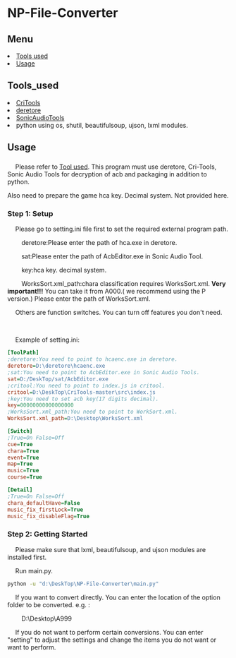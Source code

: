 # NP-File-Converter

## Menu

<li><a href="#Tools_used">Tools used</a></li>
<li><a href="#Usage">Usage</a></li>

## Tools_used

<li><a href="https://github.com/kohos/CriTools">CriTools</a></li>
<li><a href="https://github.com/OpenCGSS/DereTore">deretore</a></li>
<li><a href="https://github.com/blueskythlikesclouds/SonicAudioTools">SonicAudioTools</a></li>
<li>python using os, shutil, beautifulsoup, ujson, lxml modules.</li>

## Usage

### 

<p> 

&emsp; Please refer to <a href="#Tool_used">Tool used</a>. This program must use deretore, Cri-Tools, Sonic Audio Tools for decryption of acb and packaging in addition to python.

Also need to prepare the game hca key. Decimal system. Not provided here.

</p>

### Step 1: Setup


<p>
	
&emsp; Please go to setting.ini file first to set the required external program path.

&emsp;&emsp; deretore:Please enter the path of hca.exe in deretore.

&emsp;&emsp; sat:Please enter the path of AcbEditor.exe in Sonic Audio Tool.

&emsp;&emsp; key:hca key. decimal system. 

&emsp;&emsp; WorksSort.xml_path:chara classification requires WorksSort.xml. **Very important!!!** You can take it from A000.( we recommend using the P version.) Please enter the path of WorksSort.xml.

&emsp; Others are function switches. You can turn off features you don't need.

</p>
<br />
<p>
&emsp; Example of setting.ini:

```ini
[ToolPath]
;deretore:You need to point to hcaenc.exe in deretore.
deretore=D:\deretore\hcaenc.exe
;sat:You need to point to AcbEditor.exe in Sonic Audio Tools.
sat=D:/DeskTop/sat/AcbEditor.exe
;critool:You need to point to index.js in critool.
critool=D:\DeskTop\CriTools-master\src\index.js
;key:You need to set acb key(17 digits decimal).
key=00000000000000000
;WorksSort.xml_path:You need to point to WorkSort.xml.
WorksSort.xml_path=D:\Desktop\WorksSort.xml

[Switch]
;True=On False=Off
cue=True
chara=True
event=True
map=True
music=True
course=True

[Detail]
;True=On False=Off
chara_defaultHave=False
music_fix_firstLock=True
music_fix_disableFlag=True
```
</p>

### Step 2: Getting Started

<p>
&emsp; Please make sure that lxml, beautifulsoup, and ujson modules are installed first.

&emsp; Run main.py.
	
```cmd	
python -u "d:\DeskTop\NP-File-Converter\main.py"
```
	
&emsp; If you want to convert directly. You can enter the location of the option folder to be converted. e.g. :

&emsp;&emsp; D:\Desktop\A999
	
&emsp; If you do not want to perform certain conversions. You can enter "setting" to adjust the settings and change the items you do not want or want to perform.

</p>
